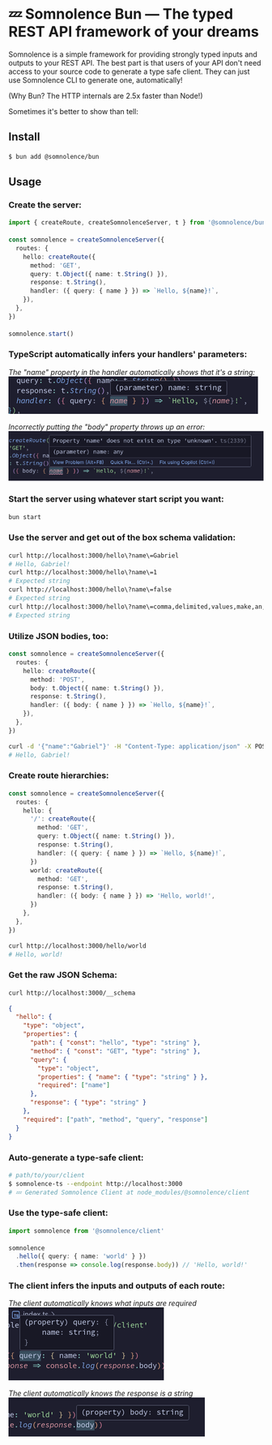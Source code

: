 # 💤 Somnolence Bun — The typed REST API framework of your dreams

Somnolence is a simple framework for providing strongly typed inputs and outputs to your REST API. The best part is that users of your API don't need access to your source code to generate a type safe client. They can just use Somnolence CLI to generate one, automatically!

(Why Bun? The HTTP internals are 2.5x faster than Node!)

Sometimes it's better to show than tell:

## Install
```bash
$ bun add @somnolence/bun
```

## Usage
### Create the server:
```typescript
import { createRoute, createSomnolenceServer, t } from '@somnolence/bun'

const somnolence = createSomnolenceServer({
  routes: {
    hello: createRoute({
      method: 'GET',
      query: t.Object({ name: t.String() }),
      response: t.String(),
      handler: ({ query: { name } }) => `Hello, ${name}!`,
    }),
  },
})

somnolence.start()
```
### TypeScript automatically infers your handlers' parameters:
_The "name" property in the handler automatically shows that it's a string:_<br />
![The "name" property in the handler automatically shows that it's a string](./../../.images/inference1.png)

_Incorrectly putting the "body" property throws up an error:_<br />
![Incorrectly putting the "body" property throws up an error](../../.images/inference2.png)

### Start the server using whatever start script you want:
```bash
bun start
```

### Use the server and get out of the box schema validation:
```bash
curl http://localhost:3000/hello\?name\=Gabriel
# Hello, Gabriel!
curl http://localhost:3000/hello\?name\=1
# Expected string
curl http://localhost:3000/hello\?name\=false
# Expected string
curl http://localhost:3000/hello\?name\=comma,delimited,values,make,an,array
# Expected string
```

### Utilize JSON bodies, too:
```typescript
const somnolence = createSomnolenceServer({
  routes: {
    hello: createRoute({
      method: 'POST',
      body: t.Object({ name: t.String() }),
      response: t.String(),
      handler: ({ body: { name } }) => `Hello, ${name}!`,
    }),
  },
})
```
```bash
curl -d '{"name":"Gabriel"}' -H "Content-Type: application/json" -X POST http://localhost:3000/hello
# Hello, Gabriel!
```

### Create route hierarchies:
```typescript
const somnolence = createSomnolenceServer({
  routes: {
    hello: {
      '/': createRoute({
        method: 'GET',
        query: t.Object({ name: t.String() }),
        response: t.String(),
        handler: ({ query: { name } }) => `Hello, ${name}!`,
      })
      world: createRoute({
        method: 'GET',
        response: t.String(),
        handler: ({ body: { name } }) => 'Hello, world!',
      })
    },
  },
})
```
```bash
curl http://localhost:3000/hello/world
# Hello, world!
```

### Get the raw JSON Schema:
```bash
curl http://localhost:3000/__schema
```
```json
{
  "hello": {
    "type": "object",
    "properties": {
      "path": { "const": "hello", "type": "string" },
      "method": { "const": "GET", "type": "string" },
      "query": {
        "type": "object",
        "properties": { "name": { "type": "string" } },
        "required": ["name"]
      },
      "response": { "type": "string" }
    },
    "required": ["path", "method", "query", "response"]
  }
}
```

### Auto-generate a type-safe client:
```bash
# path/to/your/client
$ somnolence-ts --endpoint http://localhost:3000
# 💤 Generated Somnolence Client at node_modules/@somnolence/client
```

### Use the type-safe client:
```typescript
import somnolence from '@somnolence/client'

somnolence
  .hello({ query: { name: 'world' } })
  .then(response => console.log(response.body)) // 'Hello, world!'
```

### The client infers the inputs and outputs of each route:
_The client automatically knows what inputs are required_<br />
![The client automatically knows what inputs are required](../../.images/inference3.png)

_The client automatically knows the response is a string_<br />
![The client automatically knows the response is a string](../../.images/inference4.png)
